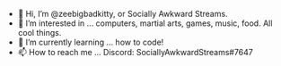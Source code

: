 - 👋 Hi, I’m @zeebigbadkitty, or Socially Awkward Streams.
- 👀 I’m interested in ... computers, martial arts, games, music, food. All cool things. 
- 🌱 I’m currently learning ... how to code!
- 📫 How to reach me ... Discord: SociallyAwkwardStreams#7647

<!---
zeebigbadkitty/zeebigbadkitty is a ✨ special ✨ repository because its `README.md` (this file) appears on your GitHub profile.
You can click the Preview link to take a look at your changes.
--->
